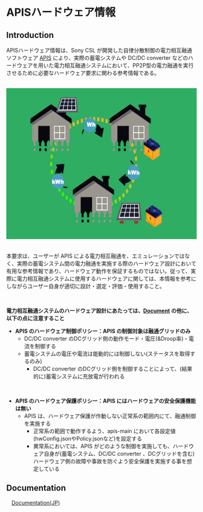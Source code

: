 # APISハードウェア情報

## Introduction

APISハードウェア情報は、Sony CSL が開発した自律分散制御の電力相互融通ソフトウェア [APIS](https://github.com/SonyCSL/APIS) により、実際の蓄電システムや DC/DC converter などのハードウェアを用いた電力相互融通システムにおいて、PP2P型の電力融通を実行させるために必要なハードウェア要求に関わる参考情報である。

<br>

<div align="center">
<img src="media/thumbnail.PNG" alt="システム構成" width="600" height="400">
</div>
<br>

本要求は、ユーザーが APIS による電力相互融通を、エミュレーションではなく、実際の蓄電システム間の電力融通を実施する際のハードウェア設計において有用な参考情報であり、ハードウェア動作を保証するものではない。従って、実際に電力相互融通システムに使用するハードウェアに関しては、本情報を参考にしながらユーザー自身が適切に設計・選定・評価・使用すること。

<br>

**電力相互融通システムのハードウェア設計にあたっては、[Document](https://github.com/SonyCSL/apis-hw-info/blob/main/MAIN-DOCUMENT_JP.md) の他に、以下の点に注意すること**


* **APIS のハードウェア制御ポリシー：APIS の制御対象は融通グリッドのみ**
  * DC/DC converter のDCグリッド側の動作モード・電圧(&Droop率)・電流を制御する
  * 蓄電システムの電圧や電流は能動的には制御しない(ステータスを取得するのみ)
    * DC/DC converter のDCグリッド側を制御することによって、(結果的に)蓄電システムに充放電が行われる

<br>

* **APIS のハードウェア保護ポリシー：APIS にはハードウェアの安全保護機能は無い**
  * APIS は、ハードウェア保護が作動しない正常系の範囲内にて、融通制御を実施する
    * 正常系の範囲で動作するよう、apis-main において各設定値(hwConfig.jsonやPolicy.jsonなど)を設定する
    * 異常系においては、APIS がどのような制御を実施しても、ハードウェア自身が(蓄電システム、DC/DC converter 、DCグリッドを含む)ハードウェア側の故障や事故を防ぐよう安全保護を実施する事を想定している



## Documentation
&emsp;[Documentation(JP)](https://github.com/SonyCSL/apis-hw-info/blob/main/MAIN-DOCUMENT_JP.md)
